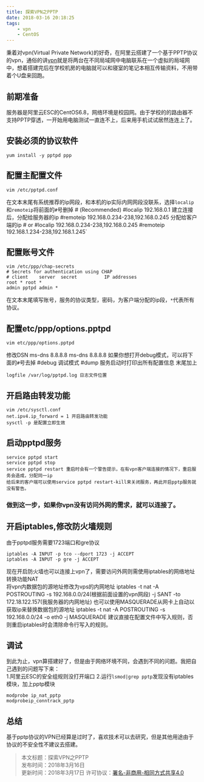 ```yaml
---
title: 探索VPN之PPTP
date: 2018-03-16 20:18:25
tags:
	- vpn
	- CentOS
---
```

秉着对vpn(Virtual Private Network)的好奇，在阿里云搭建了一个基于PPTP协议的vpn，通俗的讲[vpn](https://zh.wikipedia.org/wiki/%E8%99%9B%E6%93%AC%E7%A7%81%E4%BA%BA%E7%B6%B2%E8%B7%AF)就是将两台在不同局域网中电脑联系在一个虚拟的局域网中，想着搭建完后在学校机房的电脑就可以和寝室的笔记本相互传输资料，不用带着个U盘来回跑。
## 前期准备
服务器是阿里云ESC的CentOS6.8，网络环境是校园网。由于学校的的路由器不支持PPTP穿透，一开始用电脑测试一直连不上，后来用手机试试居然连连上了。
## 安装必须的协议软件
`yum install -y pptpd ppp`  
## 配置主配置文件
	vim /etc/pptpd.conf
在文本末尾有系统推荐的ip网段，和本机的ip实际内网网段没联系，选择`localip`和`remoteip`将前面的`#`号删掉
	# (Recommended)
	#localip 192.168.0.1 建立连接后，分配给服务器的ip
	#remoteip 192.168.0.234-238,192.168.0.245 分配给客户端的ip
	# or
	#localip 192.168.0.234-238,192.168.0.245
	#remoteip 192.168.1.234-238,192.168.1.245`
## 配置账号文件
	vim /etc/ppp/chap-secrets
	# Secrets for authentication using CHAP
	# client    server  secret          IP addresses
	root * root *
	admin pptpd admin *
在文本末尾填写账号，服务的协议类型，密码，为客户端分配的ip段，`*`代表所有协议。
## 配置etc/ppp/options.pptpd
	vim etc/ppp/options.pptpd
修改DSN
	ms-dns 8.8.8.8
	ms-dns 8.8.8.8
如果你想打开debug模式，可以将下面的`#`号去掉
	#debug 调试模式
	#dump 服务启动时打印出所有配置信息
末尾加上

	logfile /var/log/pptpd.log 日志文件位置

## 开启路由转发功能
	vim /etc/sysctl.conf
	net.ipv4.ip_forward = 1 开启路由转发功能
	sysctl -p 是配置立即生效

## 启动pptpd服务
	service pptpd start
	service pptpd stop
	service pptpd restart 重启时会有一个警告提示，在有vpn客户端连接的情况下，重启服务会造成，分配同一ip  
	给后来的客户端可以使用service pptpd restart-kill来关闭服务，再此开启pptp服务就没有警告。
### 做到这一步，如果你vpn没有访问外网的需求，就可以连接了。

## 开启iptables,修改防火墙规则
由于pptpd服务需要1723端口和gre协议

	iptables -A INPUT -p tco --dport 1723 -j ACCEPT
	iptables -A INPUT -p gre -j ACCEPT

现在开启防火墙也可以连接上vpn了，需要访问外网则需使用iptables的网络地址转换功能NAT  
将vpn内数据包的源地址修改为vps的内网地址
	iptables -t nat -A POSTROUTING -s 192.168.0.0/24(根据前面设置的vpn网段) -j SANT -to 172.18.122.157(我服务器的内网地址)
也可以使用MASQUERADE从网卡上自动以获取ip来替换数据包的源地址
	iptables -t nat -A POSTROUTING -s 192.168.0.0/24 -o eth0 -j MASQUERADE
建议直接在配置文件中写入规则，否则重启iptables时会清除命令行写入的规则。

## 调试

到此为止，vpn算搭建好了，但是由于网络环境不同，会遇到不同的问题。我把自己遇到的问题写下来：  
	1.阿里云ESC的安全组规则没打开端口
	2.运行`lsmod|grep pptp`发现没有iptables模块，加上pptp模块

	modprobe ip_nat_pptp  
	modprobeip_conntrack_pptp

## 总结
基于pptp协议的VPN已经算是过时了，喜欢技术可以去研究，但是其他用途由于协议的不安全性不建议去搭建。

> 本文标题：探索VPN之PPTP  
> 发布时间：2018年3月16日  
> 更新时间：2018年3月17日
> 许可协议：[署名-非商用-相同方式共享4.0](https://creativecommons.org/licenses/by-nc-sa/4.0/)
